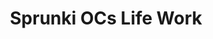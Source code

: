 ---
slug: sprunki-ocs-life-work
title: Sprunki OCs Life Work
description: "Sprunki OCs Life Work is an exciting online game. Play for free directly in your browser!"
icon: /images/popular_mods/Sprunki OCs Life Work.png
url: https://wowtbc.net/sprunkin/ocs-life-work/index.html
previewImage: /images/popular_mods/Sprunki OCs Life Work.png
type: popular mods

# SEO配置
seo:
  title: "Sprunki OCs Life Work - Play Free Online Game | Fun Browser Games"
  description: "Sprunki OCs Life Work - Play this fun online game for free in your browser. No download required!"
  ogImage: "/images/popular_mods/Sprunki OCs Life Work.png"
  keywords: "sprunki-ocs-life-work, online game, browser game, free game, popular mods game, play online"

videoUrls:
  - https://www.youtube.com/embed/example1
  - https://www.youtube.com/embed/example2

whyPlay:
  title: "Why Play Sprunki OCs Life Work?"
  items:
    - "Immersive Gameplay: Sprunki OCs Life Work offers an engaging and immersive gaming experience that will keep you entertained for hours"
    - "Challenging Levels: Test your skills with increasingly difficult challenges and obstacles"
    - "Beautiful Graphics: Enjoy stunning visuals and smooth animations that bring the game world to life"
    - "Regular Updates: New content and features are added regularly to keep the game fresh and exciting"
    - "Free to Play: Experience all the fun without spending a penny"
    - "Community Features: Connect with other players, share strategies, and compete for high scores"
    - "Cross-Platform: Play on any device with a web browser, no downloads required"

features:
  title: "Key Features of Sprunki OCs Life Work"
  image: "/images/popular_mods/Sprunki OCs Life Work.png"
  items:
    - "Intuitive Controls: Easy to learn controls make Sprunki OCs Life Work accessible for players of all skill levels"
    - "Multiple Game Modes: Enjoy various gameplay options that provide different challenges and experiences"
    - "Character Customization: Personalize your gaming experience with unique characters and items"
    - "Achievement System: Complete special tasks to earn rewards and recognition"
    - "Leaderboards: Compete with players worldwide and see who can achieve the highest scores"

characteristics:
  title: "Game Characteristics"
  image: "/images/popular_mods/Sprunki OCs Life Work.png"
  items:
    - "Genre: Popular mods game with elements of strategy and skill"
    - "Difficulty: Suitable for both casual gamers and those seeking a challenge"
    - "Play Time: Quick sessions or extended gameplay, depending on your preference"
    - "Art Style: Vibrant and engaging visuals that enhance the gaming experience"
    - "Sound Design: Immersive audio that complements the gameplay perfectly"

info: "Sprunki OCs Life Work is an exciting online game that offers players a unique and engaging gaming experience. With its intuitive controls, stunning visuals, and challenging gameplay, Sprunki OCs Life Work provides hours of entertainment for players of all ages and skill levels. Whether you're looking for a quick gaming session during a break or an extended play session, Sprunki OCs Life Work delivers an immersive experience that will keep you coming back for more. The game features multiple levels of increasing difficulty, ensuring that players are constantly challenged as they progress. With regular updates adding new content and features, Sprunki OCs Life Work remains fresh and exciting, providing endless entertainment options for its growing community of players."

howToPlayIntro: "Welcome to Sprunki OCs Life Work! This guide will walk you through the basics and help you master the game. Whether you're a beginner or looking to improve your skills, these tips and instructions will enhance your gaming experience."

howToPlaySteps:
  - title: "Getting Started"
    description: "Begin your Sprunki OCs Life Work adventure by familiarizing yourself with the controls. Use your keyboard or mouse to navigate through the game interface. The tutorial will guide you through the basic mechanics and help you understand the objectives."
  - title: "Understanding the Objectives"
    description: "In Sprunki OCs Life Work, your main goal is to progress through levels by completing specific objectives. Each level presents unique challenges that require different strategies and approaches."
  - title: "Mastering the Controls"
    description: "Practice using the controls to improve your precision and reaction time. Sprunki OCs Life Work requires quick reflexes and strategic thinking to overcome obstacles and defeat opponents."
  - title: "Utilizing Power-ups"
    description: "Collect power-ups throughout the game to enhance your abilities and overcome difficult challenges. Each power-up offers unique advantages that can be crucial for success."
  - title: "Developing Strategies"
    description: "As you progress in Sprunki OCs Life Work, develop effective strategies for different scenarios. Analyze patterns, anticipate challenges, and adapt your approach to maximize your performance."

faq:
  title: "Frequently Asked Questions about Sprunki OCs Life Work"
  items:
    - question: "Is Sprunki OCs Life Work free to play?"
      answer: "Yes, Sprunki OCs Life Work is completely free to play directly in your web browser. No downloads or purchases are required to enjoy the full game experience."
    - question: "Can I play Sprunki OCs Life Work on mobile devices?"
      answer: "Yes, Sprunki OCs Life Work is optimized for both desktop and mobile play. You can enjoy the game on any device with a web browser and internet connection."
    - question: "Are there any in-game purchases?"
      answer: "While Sprunki OCs Life Work is free to play, there may be optional in-game purchases available for cosmetic items or additional features that don't affect core gameplay."
    - question: "How often is Sprunki OCs Life Work updated?"
      answer: "The developers regularly update Sprunki OCs Life Work with new content, features, and improvements based on player feedback and game performance."
    - question: "Can I play Sprunki OCs Life Work offline?"
      answer: "Currently, Sprunki OCs Life Work requires an internet connection to play as it's a browser-based online game."
    - question: "Is Sprunki OCs Life Work suitable for children?"
      answer: "Yes, Sprunki OCs Life Work is designed to be family-friendly and suitable for players of all ages."
    - question: "How do I report bugs or issues?"
      answer: "If you encounter any problems while playing Sprunki OCs Life Work, you can report them through the game's support page or contact the developers directly through their website."
    - question: "Still Have Questions?"
      answer: "If you have additional questions about Sprunki OCs Life Work that aren't covered in this FAQ, please visit our support center or contact our customer service team for assistance."
---